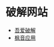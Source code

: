 # 破解网站

- [吾爱破解](https://www.52pojie.cn/portal.php?UA=&YCUID=&f=&ut=&forcemobile=1)
- [枫音应用](https://www.fy6b.com/)
